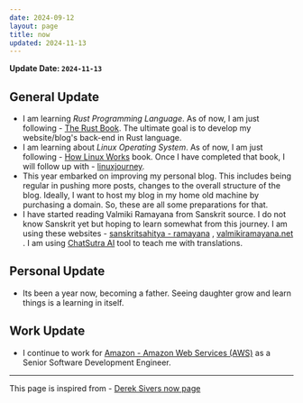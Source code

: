 ```yaml
---
date: 2024-09-12
layout: page
title: now
updated: 2024-11-13
---
```


**Update Date: `2024-11-13`**

## General Update
- I am learning *Rust Programming Language*. As of now, I am just following - [The Rust Book](https://doc.rust-lang.org/stable/book/). The ultimate goal is to develop my website/blog's back-end in Rust language.
- I am learning about *Linux Operating System*. As of now, I am just following - [How Linux Works](https://www.amazon.com/How-Linux-Works-Brian-Ward/dp/1718500408) book. Once I have completed that book, I will follow up with - [linuxjourney](https://linuxjourney.com). 
- This year embarked on improving my personal blog. This includes being regular in pushing more posts, changes to the overall structure of the blog. Ideally, I want to host my blog in my home old machine by purchasing a domain. So, these are all some preparations for that.
- I have started reading Valmiki Ramayana from Sanskrit source. I do not know Sanskrit yet but hoping to learn somewhat from this journey. I am using these websites -  [sanskritsahitya - ramayana](https://sanskritsahitya.org/ramayanam) ,  [valmikiramayana.net](https://www.valmikiramayan.net) . I am using [ChatSutra AI](https://chat.two.ai) tool to teach me with translations.

## Personal Update
- Its been a year now, becoming a father. Seeing daughter grow and learn things is a learning in itself.

## Work Update
- I continue to work for [Amazon - Amazon Web Services (AWS)](https://aws.amazon.com) as a Senior Software Development Engineer.

---

This page is inspired from - [Derek Sivers now page](https://sive.rs/now2)
